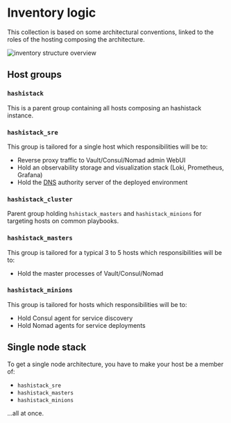 # Inventory logic

This collection is based on some architectural conventions, linked to the roles
of the hosting composing the architecture.

![inventory structure overview](/images/inventory.png)

## Host groups

### `hashistack`

This is a parent group containing all hosts composing an hashistack instance.

### `hashistack_sre`

This group is tailored for a single host which responsibilities will be to:

* Reverse proxy traffic to Vault/Consul/Nomad admin WebUI
* Hold an observability storage and visualization stack (Loki, Prometheus, Grafana)
* Hold the [DNS](dns_integration.md) authority server of the deployed environment

### `hashistack_cluster`

Parent group holding `hshistack_masters` and `hashistack_minions` for targeting hosts on common
playbooks.

### `hashistack_masters`

This group is tailored for a typical 3 to 5 hosts which responsibilities will be to:

* Hold the master processes of Vault/Consul/Nomad

### `hashistack_minions`

This group is tailored for hosts which responsibilities will be to:

* Hold Consul agent for service discovery
* Hold Nomad agents for service deployments

## Single node stack

To get a single node architecture, you have to make your host be a member of:

* `hashistack_sre`
* `hashistack_masters`
* `hashistack_minions`

...all at once.
